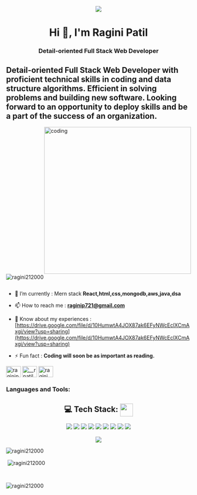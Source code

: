 <div align="center">
<img src="https://www.codingbytes.com/wp-content/uploads/2022/03/full-stack-web-development.jpg" >
</div>

<h1 align="center">Hi 👋, I'm Ragini Patil</h1>
<h3 align="center">Detail-oriented Full Stack Web Developer</h3>
<h2>Detail-oriented Full Stack Web Developer with proficient
technical skills in coding and data structure algorithms. Efficient
in solving problems and building new software. Looking forward
to an opportunity to deploy skills and be a part of the success of
an organization.
</h2>
<img align="right" alt="coding" width="400" src="https://miro.medium.com/max/828/1*IRGHmiGsa16stedQvIaZfw.gif">

<p align="left"> <img src="https://komarev.com/ghpvc/?username=ragini212000&label=Profile%20views&color=0e75b6&style=flat" alt="ragini212000" /> </p>

<p align="left"> <a href="https://twitter.com/" target="blank"><img src="https://img.shields.io/twitter/follow/?logo=twitter&style=for-the-badge" alt="" /></a> </p>

- 🌱 I’m currently : Mern stack **React,html,css,mongodb,aws,java,dsa**

- 📫 How to reach me : **raginip721@gmail.com**

- 📄 Know about my experiences : [https://drive.google.com/file/d/10HumwtA4JOX87ak6EFyNWcEclXCmAxgi/view?usp=sharing](https://drive.google.com/file/d/10HumwtA4JOX87ak6EFyNWcEclXCmAxgi/view?usp=sharing)

- ⚡ Fun fact : **Coding will soon be as important as reading.**


<p align="left">
<a href="https://linkedin.com/in/raginipatil21" target="blank"><img align="center" src="https://raw.githubusercontent.com/rahuldkjain/github-profile-readme-generator/master/src/images/icons/Social/linked-in-alt.svg" alt="raginipatil21" height="30" width="40" /></a>
<a href="https://instagram.com/__rpatil001" target="blank"><img align="center" src="https://raw.githubusercontent.com/rahuldkjain/github-profile-readme-generator/master/src/images/icons/Social/instagram.svg" alt="__rpatil001" height="30" width="40" /></a>
<a href="https://www.topcoder.com/members/ragini.patil@wipro.com" target="blank"><img align="center" src="https://raw.githubusercontent.com/rahuldkjain/github-profile-readme-generator/master/src/images/icons/Social/topcoder.svg" alt="ragini.patil@wipro.com" height="30" width="40" /></a>
</p>


<h3 align="left">Languages and Tools:</h3>

<h2 align="center"> 💻 Tech Stack: <img   src="https://camo.githubusercontent.com/beb64ff21c883e318e4f5db5231c2ba4175705bea1c9249e82a41ab375db4f75/68747470733a2f2f6d65646961322e67697068792e636f6d2f6d656469612f51737347456d706b79454f684243623765312f67697068792e6769663f6369643d656366303565343761306e336769316266716e74716d6f62386739616964316f796a327772336473336d67373030626c267269643d67697068792e676966" width="35" align="center"/></h2>

<div align="center">
<img src= "https://img.shields.io/badge/css3-%231572B6.svg?style=flat&logo=css3&logoColor=white) ![JavaScript](https://img.shields.io/badge/javascript-%23323330.svg?style=flat&logo=javascript&logoColor=%23F7DF1E" /> <img src= "https://img.shields.io/badge/java-%23ED8B00.svg?style=flat&logo=java&logoColor=white) ![HTML5](https://img.shields.io/badge/html5-%23E34F26.svg?style=flat&logo=html5&logoColor=white" /> <img src= "https://img.shields.io/badge/netlify-%23000000.svg?style=flat&logo=netlify&logoColor=#00C7B7) ![AWS](https://img.shields.io/badge/AWS-%23FF9900.svg?style=flat&logo=amazon-aws&logoColor=white" /> <img src= "https://img.shields.io/badge/react-%2320232a.svg?style=flat&logo=react&logoColor=%2361DAFB" /> <img src= "https://img.shields.io/badge/node.js-6DA55F?style=flat&logo=node.js&logoColor=white" /> <img src= "https://img.shields.io/badge/express.js-%23404d59.svg?style=flat&logo=express&logoColor=%2361DAFB" /> <img src= "https://img.shields.io/badge/MongoDB-%234ea94b.svg?style=flat&logo=mongodb&logoColor=white" /> <img src= "https://img.shields.io/badge/figma-%23F24E1E.svg?style=flat&logo=figma&logoColor=white" /> <img src= "https://img.shields.io/badge/Canva-%2300C4CC.svg?style=flat&logo=Canva&logoColor=white" />
</div>


<br>

<div align="center">
<img src="https://www.wingstechsolutions.com/wp-content/uploads/2022/03/full-stack-development.gif" >
</div>


<p><img align="left" src="https://github-readme-stats.vercel.app/api/top-langs?username=ragini212000&show_icons=true&locale=en&layout=compact" alt="ragini212000" /></p>&nbsp
<br>
<p>&nbsp;<img align="center" src="https://github-readme-stats.vercel.app/api?username=ragini212000&show_icons=true&locale=en" alt="ragini212000" /></p>&nbsp
<br>
<p><img align="center" src="https://github-readme-streak-stats.herokuapp.com/?user=ragini212000&" alt="ragini212000" /></p>

